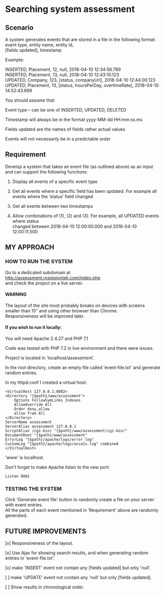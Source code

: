 # Searching system assessment

## Scenario

A system generates events that are stored in a file in the following format:
event type, entity name, entity id,  
[fields updated], timestamp

Example:

INSERTED, Placement, 12, null, 2018-04-10 12:34:56.789  
INSERTED, Placement, 13, null, 2018-04-10 12:43:10.123  
UPDATED, Company, 123, [status, companyUrl], 2018-04-10 12:44:00.123  
UPDATED, Placement, 13, [status, hoursPerDay, overtimeRate], 2018-04-10 14:52:43.699

You should assume that:

Event type – can be one of INSERTED, UPDATED, DELETED

Timestamp will always be in the format yyyy-MM-dd HH:mm:ss.ms

Fields updated are the names of fields rather actual values

Events will not necessarily be in a predictable order

## Requirement

Develop a system that takes an event file (as outlined above) as an input and can support
the following functions:

1. Display all events of a specific event type

2. Get all events where a specific field has been updated. For example all events where
the ‘status’ field changed

3. Get all events between two timestamps

4. Allow combinations of (1), (2) and (3). For example, all UPDATED events where status  
changed between 2018-04-10 12:00:00.000 and 2018-04-10 12:00:11.500


## MY APPROACH

### HOW TO RUN THE SYSTEM

Go to a dedicated subdomain at http://assessment.rosiepiontek.com/index.php  
and check the project on a live server.

####  WARNING ####

The layout of the site most probably breaks on devices with screens  
smaller than 15" and using other browser than Chrome.  
Responsiveness will be improved later.

#### If you wish to run it locally:

You will need Apache 2.4.27 and PHP 7.1

Code was tested with PHP 7.2 in live environment and there were issues.

Project is located in 'localhost/assessment'.

In the root directory, create an empty file called 'event-file.txt' and generate random entries.

In my httpd.conf I created a virtual host:

```
<VirtualHost 127.0.0.1:8082>
<Directory "{$path}/www/assessment">
    Options FollowSymLinks Indexes
    AllowOverride All
    Order deny,allow
    allow from All
</Directory>
ServerName assessment
ServerAlias assessment 127.0.0.1
ScriptAlias /cgi-bin/ "{$path}/www/assessment/cgi-bin/"
DocumentRoot "{$path}/www/assessment"
ErrorLog "{$path}/apache/logs/error_log"
CustomLog "{$path}/apache/logs/access.log" combined
</VirtualHost>

```
'www' is localhost.

Don't forget to make Apache listen to the new port:
```
Listen 8082
```

### TESTING THE SYSTEM

Click 'Generate event file' button to randomly create a file on your server with event entries.  
All the parts of each event mentioned in 'Requirement' above are randomly generated.

## FUTURE IMPROVEMENTS

[x] Responsiveness of the layout.

[x] Use Ajax for showing search results, and when generating random entries in 'event-file.txt'.

[x] make 'INSERT' event not contain any [fields updated] but only 'null'.

[ ] make 'UPDATE' event not contain any 'null' but only [fields updated].

[ ] Show results in chronological order.

